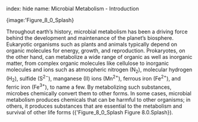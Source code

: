 index: hide
name: Microbial Metabolism - Introduction


{image:'Figure_8_0_Splash}
        

Throughout earth’s history, microbial metabolism has been a driving force behind the development and maintenance of the planet’s biosphere. Eukaryotic organisms such as plants and animals typically depend on organic molecules for energy, growth, and reproduction. Prokaryotes, on the other hand, can metabolize a wide range of organic as well as inorganic matter, from complex organic molecules like cellulose to inorganic molecules and ions such as atmospheric nitrogen (N<sub>2</sub>), molecular hydrogen (H<sub>2</sub>), sulfide (S<sup>2−</sup>), manganese (II) ions (Mn<sup>2+</sup>), ferrous iron (Fe<sup>2+</sup>), and ferric iron (Fe<sup>3+</sup>), to name a few. By metabolizing such substances, microbes chemically convert them to other forms. In some cases, microbial metabolism produces chemicals that can be harmful to other organisms; in others, it produces substances that are essential to the metabolism and survival of other life forms ({'Figure_8_0_Splash Figure 8.0.Splash}).

